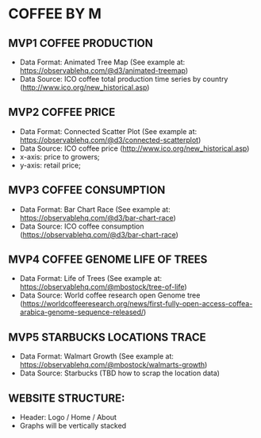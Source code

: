 # COFFEE BY M

## MVP1 COFFEE PRODUCTION 

* Data Format: Animated Tree Map (See example at: https://observablehq.com/@d3/animated-treemap)
* Data Source: ICO coffee total production time series by country (http://www.ico.org/new_historical.asp)

## MVP2 COFFEE PRICE

* Data Format: Connected Scatter Plot (See example at: https://observablehq.com/@d3/connected-scatterplot)
* Data Source: ICO coffee price (http://www.ico.org/new_historical.asp)
* x-axis: price to growers;
* y-axis: retail price;

## MVP3 COFFEE CONSUMPTION

* Data Format: Bar Chart Race (See example at: https://observablehq.com/@d3/bar-chart-race)
* Data Source: ICO coffee consumption (https://observablehq.com/@d3/bar-chart-race)

## MVP4 COFFEE GENOME LIFE OF TREES

* Data Format: Life of Trees (See example at: https://observablehq.com/@mbostock/tree-of-life)
* Data Source: World coffee research open Genome tree (https://worldcoffeeresearch.org/news/first-fully-open-access-coffea-arabica-genome-sequence-released/)

## MVP5 STARBUCKS LOCATIONS TRACE

* Data Format: Walmart Growth (See example at: https://observablehq.com/@mbostock/walmarts-growth)
* Data Source: Starbucks (TBD how to scrap the location data)

## WEBSITE STRUCTURE:

* Header: Logo / Home / About 
* Graphs will be vertically stacked


